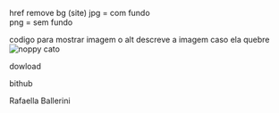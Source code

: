 href
remove bg (site)
jpg = com fundo     
png = sem fundo


codigo para mostrar imagem
o alt descreve a imagem caso ela quebre
<img src="Noopy.web" alt="noppy cato">

dowload

bithub

Rafaella Ballerini
